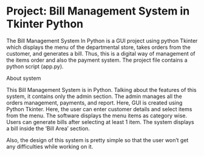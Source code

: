 # Project: Bill Management System in Tkinter Python

The Bill Management System In Python is a GUI project using python Tkinter which displays the menu of the departmental store, takes orders from the customer, and generates a bill. Thus, this is a digital way of management of the items order and also the payment system. The project file contains a python script (app.py).

About system

This Bill Management System is in Python. Talking about the features of this system, it contains only the admin section. The admin manages all the orders management, payments, and report. Here, GUI is created using Python Tkinter. Here, the user can enter customer details and select items from the menu. The software displays the menu items as category wise. Users can generate bills after selecting at least 1 item. The system displays a bill inside the ‘Bill Area’ section.

Also, the design of this system is pretty simple so that the user won’t get any difficulties while working on it.
